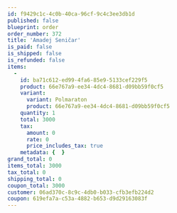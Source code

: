 ```yaml
---
id: f9429c1c-4c0b-40ca-96cf-9c4c3ee3db1d
published: false
blueprint: order
order_number: 372
title: 'Amadej Seničar'
is_paid: false
is_shipped: false
is_refunded: false
items:
  -
    id: ba71c612-ed99-4fa6-85e9-5133cef229f5
    product: 66e767a9-ee34-4dc4-8681-d09bb59f0cf5
    variant:
      variant: Polmaraton
      product: 66e767a9-ee34-4dc4-8681-d09bb59f0cf5
    quantity: 1
    total: 3000
    tax:
      amount: 0
      rate: 0
      price_includes_tax: true
    metadata: {  }
grand_total: 0
items_total: 3000
tax_total: 0
shipping_total: 0
coupon_total: 3000
customer: 06ad370c-8c9c-4db0-b033-cfb3efb224d2
coupon: 619efa7a-c53a-4882-b653-d9d29163083f
---
```

